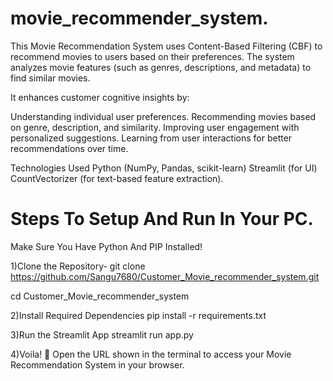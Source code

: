 # movie_recommender_system.


This Movie Recommendation System uses Content-Based Filtering (CBF) to recommend movies to users based on their preferences. The system analyzes movie features (such as genres, descriptions, and metadata) to find similar movies.

It enhances customer cognitive insights by:

Understanding individual user preferences.
Recommending movies based on genre, description, and similarity.
Improving user engagement with personalized suggestions.
Learning from user interactions for better recommendations over time.

Technologies Used
Python (NumPy, Pandas, scikit-learn)
Streamlit (for UI)
CountVectorizer (for text-based feature extraction).

# Steps To Setup And Run In Your PC.
Make Sure You Have Python And PIP Installed!

1)Clone the Repository-
git clone https://github.com/Sangu7680/Customer_Movie_recommender_system.git

cd Customer_Movie_recommender_system

2)Install Required Dependencies
pip install -r requirements.txt

3)Run the Streamlit App
streamlit run app.py

4)Voila! 🎉
Open the URL shown in the terminal to access your Movie Recommendation System in your browser.



